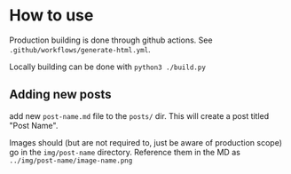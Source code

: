 # How to use
Production building is done through github actions. See `.github/workflows/generate-html.yml`.

Locally building can be done with `python3 ./build.py`

## Adding new posts
add new `post-name.md` file to the `posts/` dir. This will create a post titled "Post Name".

Images should (but are not required to, just be aware of production scope) go in the `img/post-name` directory.
Reference them in the MD as `../img/post-name/image-name.png`
